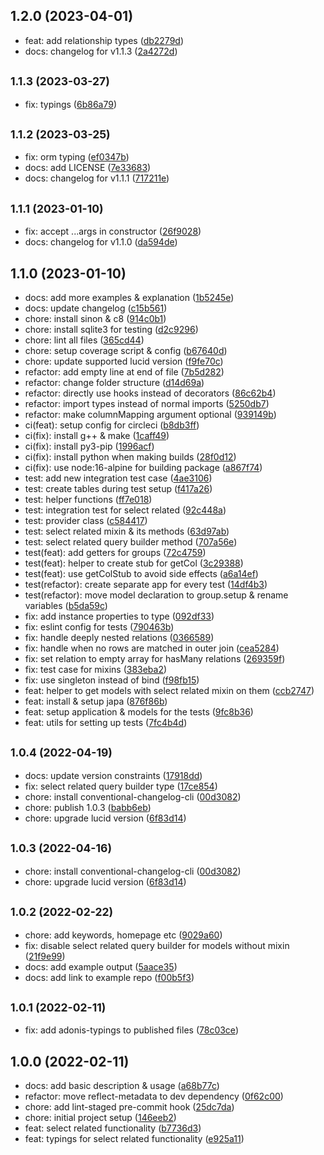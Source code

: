 ## 1.2.0 (2023-04-01)

* feat: add relationship types ([db2279d](https://github.com/chirgjin/adonisjs-select-related/commit/db2279d))
* docs: changelog for v1.1.3 ([2a4272d](https://github.com/chirgjin/adonisjs-select-related/commit/2a4272d))



## <small>1.1.3 (2023-03-27)</small>

* fix: typings ([6b86a79](https://github.com/chirgjin/adonisjs-select-related/commit/6b86a79))



## <small>1.1.2 (2023-03-25)</small>

* fix: orm typing ([ef0347b](https://github.com/chirgjin/adonisjs-select-related/commit/ef0347b))
* docs: add LICENSE ([7e33683](https://github.com/chirgjin/adonisjs-select-related/commit/7e33683))
* docs: changelog for v1.1.1 ([717211e](https://github.com/chirgjin/adonisjs-select-related/commit/717211e))



## <small>1.1.1 (2023-01-10)</small>

* fix: accept ...args in constructor ([26f9028](https://github.com/chirgjin/adonisjs-select-related/commit/26f9028))
* docs: changelog for v1.1.0 ([da594de](https://github.com/chirgjin/adonisjs-select-related/commit/da594de))



## 1.1.0 (2023-01-10)

* docs: add more examples & explanation ([1b5245e](https://github.com/chirgjin/adonisjs-select-related/commit/1b5245e))
* docs: update changelog ([c15b561](https://github.com/chirgjin/adonisjs-select-related/commit/c15b561))
* chore: install sinon & c8 ([914c0b1](https://github.com/chirgjin/adonisjs-select-related/commit/914c0b1))
* chore: install sqlite3 for testing ([d2c9296](https://github.com/chirgjin/adonisjs-select-related/commit/d2c9296))
* chore: lint all files ([365cd44](https://github.com/chirgjin/adonisjs-select-related/commit/365cd44))
* chore: setup coverage script & config ([b67640d](https://github.com/chirgjin/adonisjs-select-related/commit/b67640d))
* chore: update supported lucid version ([f9fe70c](https://github.com/chirgjin/adonisjs-select-related/commit/f9fe70c))
* refactor: add empty line at end of file ([7b5d282](https://github.com/chirgjin/adonisjs-select-related/commit/7b5d282))
* refactor: change folder structure ([d14d69a](https://github.com/chirgjin/adonisjs-select-related/commit/d14d69a))
* refactor: directly use hooks instead of decorators ([86c62b4](https://github.com/chirgjin/adonisjs-select-related/commit/86c62b4))
* refactor: import types instead of normal imports ([5250db7](https://github.com/chirgjin/adonisjs-select-related/commit/5250db7))
* refactor: make columnMapping argument optional ([939149b](https://github.com/chirgjin/adonisjs-select-related/commit/939149b))
* ci(feat): setup config for circleci ([b8db3ff](https://github.com/chirgjin/adonisjs-select-related/commit/b8db3ff))
* ci(fix): install g++ & make ([1caff49](https://github.com/chirgjin/adonisjs-select-related/commit/1caff49))
* ci(fix): install py3-pip ([1996acf](https://github.com/chirgjin/adonisjs-select-related/commit/1996acf))
* ci(fix): install python when making builds ([28f0d12](https://github.com/chirgjin/adonisjs-select-related/commit/28f0d12))
* ci(fix): use node:16-alpine for building package ([a867f74](https://github.com/chirgjin/adonisjs-select-related/commit/a867f74))
* test: add new integration test case ([4ae3106](https://github.com/chirgjin/adonisjs-select-related/commit/4ae3106))
* test: create tables during test setup ([f417a26](https://github.com/chirgjin/adonisjs-select-related/commit/f417a26))
* test: helper functions ([ff7e018](https://github.com/chirgjin/adonisjs-select-related/commit/ff7e018))
* test: integration test for select related ([92c448a](https://github.com/chirgjin/adonisjs-select-related/commit/92c448a))
* test: provider class ([c584417](https://github.com/chirgjin/adonisjs-select-related/commit/c584417))
* test: select related mixin & its methods ([63d97ab](https://github.com/chirgjin/adonisjs-select-related/commit/63d97ab))
* test: select related query builder method ([707a56e](https://github.com/chirgjin/adonisjs-select-related/commit/707a56e))
* test(feat): add getters for groups ([72c4759](https://github.com/chirgjin/adonisjs-select-related/commit/72c4759))
* test(feat): helper to create stub for getCol ([3c29388](https://github.com/chirgjin/adonisjs-select-related/commit/3c29388))
* test(feat): use getColStub to avoid side effects ([a6a14ef](https://github.com/chirgjin/adonisjs-select-related/commit/a6a14ef))
* test(refactor): create separate app for every test ([14df4b3](https://github.com/chirgjin/adonisjs-select-related/commit/14df4b3))
* test(refactor): move model declaration to group.setup & rename variables ([b5da59c](https://github.com/chirgjin/adonisjs-select-related/commit/b5da59c))
* fix: add instance properties to type ([092df33](https://github.com/chirgjin/adonisjs-select-related/commit/092df33))
* fix: eslint config for tests ([790463b](https://github.com/chirgjin/adonisjs-select-related/commit/790463b))
* fix: handle deeply nested relations ([0366589](https://github.com/chirgjin/adonisjs-select-related/commit/0366589))
* fix: handle when no rows are matched in outer join ([cea5284](https://github.com/chirgjin/adonisjs-select-related/commit/cea5284))
* fix: set relation to empty array for hasMany relations ([269359f](https://github.com/chirgjin/adonisjs-select-related/commit/269359f))
* fix: test case for mixins ([383eba2](https://github.com/chirgjin/adonisjs-select-related/commit/383eba2))
* fix: use singleton instead of bind ([f98fb15](https://github.com/chirgjin/adonisjs-select-related/commit/f98fb15))
* feat: helper to get models with select related mixin on them ([ccb2747](https://github.com/chirgjin/adonisjs-select-related/commit/ccb2747))
* feat: install & setup japa ([876f86b](https://github.com/chirgjin/adonisjs-select-related/commit/876f86b))
* feat: setup application & models for the tests ([9fc8b36](https://github.com/chirgjin/adonisjs-select-related/commit/9fc8b36))
* feat: utils for setting up tests ([7fc4b4d](https://github.com/chirgjin/adonisjs-select-related/commit/7fc4b4d))



## <small>1.0.4 (2022-04-19)</small>

* docs: update version constraints ([17918dd](https://github.com/chirgjin/adonisjs-select-related/commit/17918dd))
* fix: select related query builder type ([17ce854](https://github.com/chirgjin/adonisjs-select-related/commit/17ce854))
* chore: install conventional-changelog-cli ([00d3082](https://github.com/chirgjin/adonisjs-select-related/commit/00d3082))
* chore: publish 1.0.3 ([babb6eb](https://github.com/chirgjin/adonisjs-select-related/commit/babb6eb))
* chore: upgrade lucid version ([6f83d14](https://github.com/chirgjin/adonisjs-select-related/commit/6f83d14))



## <small>1.0.3 (2022-04-16)</small>

* chore: install conventional-changelog-cli ([00d3082](https://github.com/chirgjin/adonisjs-select-related/commit/00d3082))
* chore: upgrade lucid version ([6f83d14](https://github.com/chirgjin/adonisjs-select-related/commit/6f83d14))


## <small>1.0.2 (2022-02-22)</small>

* chore: add keywords, homepage etc ([9029a60](https://github.com/chirgjin/adonisjs-select-related/commit/9029a60))
* fix: disable select related query builder for models without mixin ([21f9e99](https://github.com/chirgjin/adonisjs-select-related/commit/21f9e99))
* docs: add example output ([5aace35](https://github.com/chirgjin/adonisjs-select-related/commit/5aace35))
* docs: add link to example repo ([f00b5f3](https://github.com/chirgjin/adonisjs-select-related/commit/f00b5f3))



## <small>1.0.1 (2022-02-11)</small>

* fix: add adonis-typings to published files ([78c03ce](https://chirgjin/commits/78c03ce))



## 1.0.0 (2022-02-11)

* docs: add basic description & usage ([a68b77c](https://chirgjin/commits/a68b77c))
* refactor: move reflect-metadata to dev dependency ([0f62c00](https://chirgjin/commits/0f62c00))
* chore: add lint-staged pre-commit hook ([25dc7da](https://chirgjin/commits/25dc7da))
* chore: initial project setup ([146eeb2](https://chirgjin/commits/146eeb2))
* feat: select related functionality ([b7736d3](https://chirgjin/commits/b7736d3))
* feat: typings for select related functionality ([e925a11](https://chirgjin/commits/e925a11))
